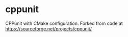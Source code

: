 # cppunit
CPPunit with CMake configuration. Forked from code at https://sourceforge.net/projects/cppunit/
